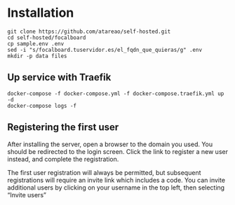 # Installation

```
git clone https://github.com/atareao/self-hosted.git
cd self-hosted/focalboard
cp sample.env .env
sed -i "s/focalboard.tuservidor.es/el_fqdn_que_quieras/g" .env
mkdir -p data files
```

## Up service with Traefik
```
docker-compose -f docker-compose.yml -f docker-compose.traefik.yml up -d
docker-compose logs -f
```

## Registering the first user

After installing the server, open a browser to the domain you used. You should be redirected to the login screen. Click the link to register a new user instead, and complete the registration.

The first user registration will always be permitted, but subsequent registrations will require an invite link which includes a code. You can invite additional users by clicking on your username in the top left, then selecting “Invite users”
